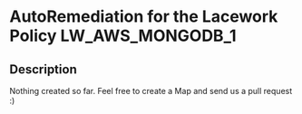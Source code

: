 # AutoRemediation for the Lacework Policy LW_AWS_MONGODB_1

## Description
Nothing created so far. Feel free to create a Map and send us a pull request :)
